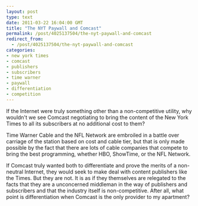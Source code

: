 ```yaml
---
layout: post
type: text
date: 2011-03-22 16:04:00 GMT
title: "The NYT Paywall and Comcast"
permalink: /post/4025137504/the-nyt-paywall-and-comcast
redirect_from: 
  - /post/4025137504/the-nyt-paywall-and-comcast
categories:
- new york times
- comcast
- publishers
- subscribers
- time warner
- paywall
- differentiation
- competition
---
```

If the Internet were truly something other than a non-competitive utility, why wouldn't we see Comcast negotiating to bring the content of the New York Times to all its subscribers at no additional cost to them? 

Time Warner Cable and the NFL Network are embroiled in a battle over carriage of the station based on cost and cable tier, but that is only made possible by the fact that there are lots of cable companies that compete to bring the best programming, whether HBO, ShowTime, or the NFL Network.

If Comcast truly wanted both to differentiate and prove the merits of a non-neutral Internet, they would seek to make deal with content publishers like the Times. But they are not. It is as if they themselves are relegated to the facts that they are a unconcerned middleman in the way of publishers and subscribers and that the industry itself is non-competitive. After all, what point is differentiation when Comcast is the only provider to my apartment?